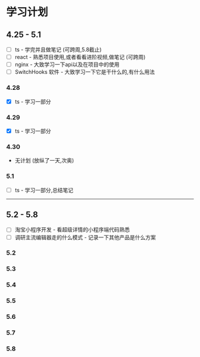 # 学习计划

## 4.25 - 5.1
- [ ] ts - 学完并且做笔记 (可跨周,5.8截止)
- [ ] react - 熟悉项目使用,或者看看进阶视频,做笔记 (可跨周)
- [ ] nginx - 大致学习一下api以及在项目中的使用
- [ ] SwitchHooks 软件 - 大致学习一下它是干什么的,有什么用法

### 4.28
- [x] ts - 学习一部分

### 4.29
- [x] ts - 学习一部分

### 4.30
- 无计划 (放纵了一天,次奥)

### 5.1
- [ ] ts - 学习一部分,总结笔记


---

## 5.2 - 5.8
- [ ] 淘宝小程序开发 - 看超级详情的小程序端代码熟悉
- [ ] 调研主流编辑器走的什么模式 - 记录一下其他产品是什么方案

### 5.2

### 5.3

### 5.4

### 5.5

### 5.6

### 5.7

### 5.8
